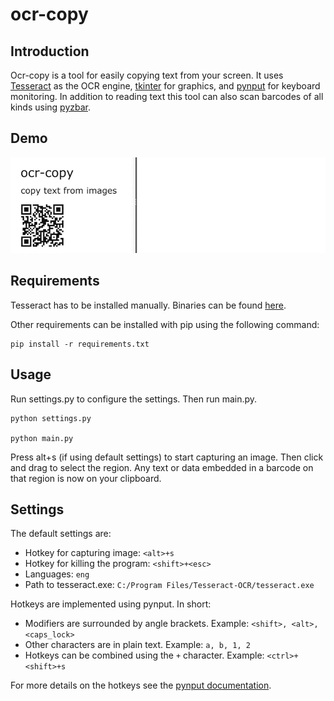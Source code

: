# ocr-copy

## Introduction

Ocr-copy is a tool for easily copying text from your screen. It uses [Tesseract](https://github.com/tesseract-ocr/tesseract) as the OCR engine, [tkinter](https://docs.python.org/3/library/tkinter.html) for graphics, and [pynput](https://pypi.org/project/pynput/) for keyboard monitoring. In addition to reading text this tool can also scan barcodes of all kinds using [pyzbar](https://pypi.org/project/pyzbar/).

## Demo
![demo](demo.gif)

## Requirements

Tesseract has to be installed manually. Binaries can be found [here](https://tesseract-ocr.github.io/tessdoc/Home.html).

Other requirements can be installed with pip using the following command:
```
pip install -r requirements.txt
```

## Usage

Run settings.py to configure the settings. Then run main.py.

```
python settings.py

python main.py
```

Press alt+s (if using default settings) to start capturing an image. Then click and drag to select the region. Any text or data embedded in a barcode on that region is now on your clipboard.

## Settings

The default settings are:
- Hotkey for capturing image: `<alt>+s`
- Hotkey for killing the program: `<shift>+<esc>`
- Languages: `eng`
- Path to tesseract.exe: `C:/Program Files/Tesseract-OCR/tesseract.exe`

Hotkeys are implemented using pynput. In short:

- Modifiers are surrounded by angle brackets. Example: `<shift>, <alt>, <caps_lock>`
- Other characters are in plain text. Example: `a, b, 1, 2`
- Hotkeys can be combined using the `+` character. Example: `<ctrl>+<shift>+s`

For more details on the hotkeys see the [pynput documentation](https://pynput.readthedocs.io/en/latest/keyboard.html).
